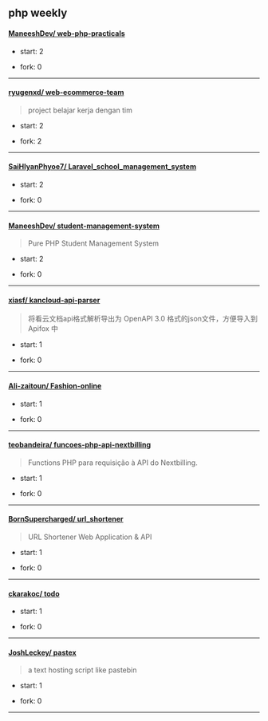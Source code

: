 ## php weekly

#### [ManeeshDev/ web-php-practicals](https://github.com/ManeeshDev/web-php-practicals)
>  
+ start: 2
+ fork: 0
---
#### [ryugenxd/ web-ecommerce-team](https://github.com/ryugenxd/web-ecommerce-team)
>  project belajar kerja dengan tim
+ start: 2
+ fork: 2
---
#### [SaiHlyanPhyoe7/ Laravel_school_management_system](https://github.com/SaiHlyanPhyoe7/Laravel_school_management_system)
>  
+ start: 2
+ fork: 0
---
#### [ManeeshDev/ student-management-system](https://github.com/ManeeshDev/student-management-system)
>  Pure PHP Student Management System
+ start: 2
+ fork: 0
---
#### [xiasf/ kancloud-api-parser](https://github.com/xiasf/kancloud-api-parser)
>  将看云文档api格式解析导出为 OpenAPI 3.0 格式的json文件，方便导入到 Apifox 中
+ start: 1
+ fork: 0
---
#### [Ali-zaitoun/ Fashion-online](https://github.com/Ali-zaitoun/Fashion-online)
>  
+ start: 1
+ fork: 0
---
#### [teobandeira/ funcoes-php-api-nextbilling](https://github.com/teobandeira/funcoes-php-api-nextbilling)
>  Functions PHP para requisição à API do Nextbilling.
+ start: 1
+ fork: 0
---
#### [BornSupercharged/ url_shortener](https://github.com/BornSupercharged/url_shortener)
>  URL Shortener Web Application & API
+ start: 1
+ fork: 0
---
#### [ckarakoc/ todo](https://github.com/ckarakoc/todo)
>  
+ start: 1
+ fork: 0
---
#### [JoshLeckey/ pastex](https://github.com/JoshLeckey/pastex)
>  a text hosting script like pastebin
+ start: 1
+ fork: 0
---